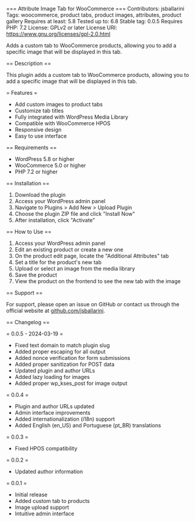 === Attribute Image Tab for WooCommerce ===
Contributors: jsballarini
Tags: woocommerce, product tabs, product images, attributes, product gallery
Requires at least: 5.8
Tested up to: 6.8
Stable tag: 0.0.5
Requires PHP: 7.2
License: GPLv2 or later
License URI: https://www.gnu.org/licenses/gpl-2.0.html

Adds a custom tab to WooCommerce products, allowing you to add a specific image that will be displayed in this tab.

== Description ==

This plugin adds a custom tab to WooCommerce products, allowing you to add a specific image that will be displayed in this tab.

= Features =

* Add custom images to product tabs
* Customize tab titles
* Fully integrated with WordPress Media Library
* Compatible with WooCommerce HPOS
* Responsive design
* Easy to use interface

== Requirements ==

* WordPress 5.8 or higher
* WooCommerce 5.0 or higher
* PHP 7.2 or higher

== Installation ==

1. Download the plugin
2. Access your WordPress admin panel
3. Navigate to Plugins > Add New > Upload Plugin
4. Choose the plugin ZIP file and click "Install Now"
5. After installation, click "Activate"

== How to Use ==

1. Access your WordPress admin panel
2. Edit an existing product or create a new one
3. On the product edit page, locate the "Additional Attributes" tab
4. Set a title for the product's new tab
5. Upload or select an image from the media library
6. Save the product
7. View the product on the frontend to see the new tab with the image

== Support ==

For support, please open an issue on GitHub or contact us through the official website at [github.com/jsballarini](https://github.com/jsballarini).

== Changelog ==

= 0.0.5 - 2024-03-19 =
* Fixed text domain to match plugin slug
* Added proper escaping for all output
* Added nonce verification for form submissions
* Added proper sanitization for POST data
* Updated plugin and author URLs
* Added lazy loading for images
* Added proper wp_kses_post for image output

= 0.0.4 =
* Plugin and author URLs updated
* Admin interface improvements
* Added internationalization (i18n) support
* Added English (en_US) and Portuguese (pt_BR) translations

= 0.0.3 =
* Fixed HPOS compatibility

= 0.0.2 =
* Updated author information

= 0.0.1 =
* Initial release
* Added custom tab to products
* Image upload support
* Intuitive admin interface 